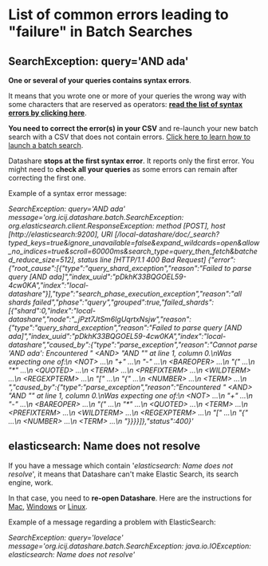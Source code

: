 # List of common errors leading to "failure" in Batch Searches

## SearchException: query='AND ada' 

**One or several of your queries contains syntax errors**. 

It means that you wrote one or more of your queries the wrong way with some characters that are reserved as operators: [**read the list of syntax errors by clicking here**](https://icij.gitbook.io/datashare/all/batch-search-documents#i-get-a-failure-what-does-that-mean). 

**You need to correct the error\(s\) in your CSV** and re-launch your new batch search with a CSV that does not contain errors. [Click here to learn how to launch a batch search](https://icij.gitbook.io/datashare/all/batch-search-documents).

Datashare **stops at the first syntax error**. It reports only the first ​error. You might need to **check all your queries** as some errors can remain after correcting the first one.

Example of a syntax error message:

_SearchException: query='AND ada' message='org.icij.datashare.batch.SearchException: org.elasticsearch.client.ResponseException: method \[POST\], host \[http://elasticsearch:9200\], URI \[/local-datashare/doc/\_search?typed\_keys=true&ignore\_unavailable=false&expand\_wildcards=open&allow\_no\_indices=true&scroll=60000ms&search\_type=query\_then\_fetch&batched\_reduce\_size=512\], status line \[HTTP/1.1 400 Bad Request\] {"error":{"root\_cause":\[{"type":"query\_shard\_exception","reason":"Failed to parse query \[AND ada\]","index\_uuid":"pDkhK33BQGOEL59-4cw0KA","index":"local-datashare"}\],"type":"search\_phase\_execution\_exception","reason":"all shards failed","phase":"query","grouped":true,"failed\_shards":\[{"shard":0,"index":"local-datashare","node":"\_jPzt7JtSm6IgUqrtxNsjw","reason":{"type":"query\_shard\_exception","reason":"Failed to parse query \[AND ada\]","index\_uuid":"pDkhK33BQGOEL59-4cw0KA","index":"local-datashare","caused\_by":{"type":"parse\_exception","reason":"Cannot parse 'AND ada': Encountered \" &lt;AND&gt; \"AND \"\" at line 1, column 0.\nWas expecting one of:\n &lt;NOT&gt; ...\n \"+\" ...\n \"-\" ...\n &lt;BAREOPER&gt; ...\n \"\(\" ...\n \"\*\" ...\n &lt;QUOTED&gt; ...\n &lt;TERM&gt; ...\n &lt;PREFIXTERM&gt; ...\n &lt;WILDTERM&gt; ...\n &lt;REGEXPTERM&gt; ...\n \"\[\" ...\n \"{\" ...\n &lt;NUMBER&gt; ...\n &lt;TERM&gt; ...\n ","caused\_by":{"type":"parse\_exception","reason":"Encountered \" &lt;AND&gt; \"AND \"\" at line 1, column 0.\nWas expecting one of:\n &lt;NOT&gt; ...\n \"+\" ...\n \"-\" ...\n &lt;BAREOPER&gt; ...\n \"\(\" ...\n \"\*\" ...\n &lt;QUOTED&gt; ...\n &lt;TERM&gt; ...\n &lt;PREFIXTERM&gt; ...\n &lt;WILDTERM&gt; ...\n &lt;REGEXPTERM&gt; ...\n \"\[\" ...\n \"{\" ...\n &lt;NUMBER&gt; ...\n &lt;TERM&gt; ...\n "}}}}\]},"status":400}'_

## elasticsearch: Name does not resolve

If you have a message which contain '_elasticsearch: Name does not resolve_', it means that Datashare can't make Elastic Search, its search engine, work. 

In that case, you need to **re-open Datashare**. Here are the instructions for [Mac](https://icij.gitbook.io/datashare/mac/open-datashare-on-mac), [Windows](https://icij.gitbook.io/datashare/windows/open-datashare-on-windows) or [Linux](https://icij.gitbook.io/datashare/linux/open-datashare-on-linux). 

Example of a message regarding a problem with ElasticSearch:

_SearchException: query='lovelace' message='org.icij.datashare.batch.SearchException: java.io.IOException: elasticsearch: Name does not resolve'_

